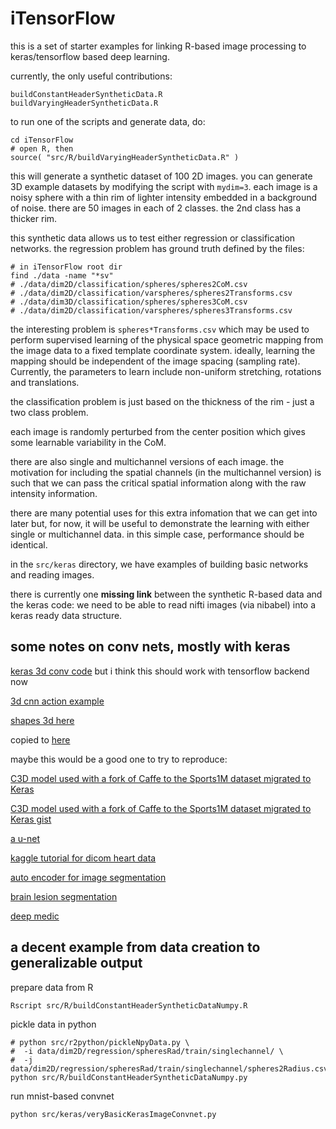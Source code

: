 # iTensorFlow


this is a set of starter examples for linking R-based image processing
to keras/tensorflow based deep learning.

currently, the only useful contributions:

```
buildConstantHeaderSyntheticData.R
buildVaryingHeaderSyntheticData.R
```

to run one of the scripts and generate data, do:

```
cd iTensorFlow
# open R, then
source( "src/R/buildVaryingHeaderSyntheticData.R" )
```

this will generate a synthetic dataset of 100 2D images.  you can generate 3D
example datasets by modifying the script with `mydim=3`. each image is a noisy
sphere with a thin rim of lighter intensity embedded in a background of noise.
there are 50 images in each of 2 classes.  the 2nd class has a thicker rim.

this synthetic data allows us to test either regression or classification networks.
the regression problem has ground truth defined by the files:

```
# in iTensorFlow root dir
find ./data -name "*sv"
# ./data/dim2D/classification/spheres/spheres2CoM.csv
# ./data/dim2D/classification/varspheres/spheres2Transforms.csv
# ./data/dim3D/classification/spheres/spheres3CoM.csv
# ./data/dim2D/classification/varspheres/spheres3Transforms.csv
```

the interesting problem is `spheres*Transforms.csv` which may be used to perform
supervised learning of the physical space geometric mapping from the image data
to a fixed template coordinate system.  ideally, learning the mapping should be
independent of the image spacing (sampling rate).  Currently, the parameters to
learn include non-uniform stretching, rotations and translations.

the classification problem is just based on the thickness of the rim - just a
two class problem.

each image is randomly perturbed from the center position which gives some
learnable variability in the CoM.

there are also single and multichannel versions of each image.  the motivation
for including the spatial channels (in the multichannel version) is such that we
can pass the critical spatial information along with the raw intensity information.

there are many potential uses for this extra infomation that we can get into later
but, for now, it will be useful to demonstrate the learning with either single
or multichannel data.   in this simple case, performance should be identical.

in the `src/keras` directory, we have examples of building basic networks and
reading images.

there is currently one **missing link** between the synthetic R-based data and
the keras code:  we need to be able to read nifti images (via nibabel) into a
keras ready data structure.


## some notes on conv nets, mostly with keras

[keras 3d conv code](https://github.com/fchollet/keras/issues/4099) but i think this should work with tensorflow backend now

[3d cnn action example](http://learnandshare645.blogspot.com/2016/06/3d-cnn-in-keras-action-recognition.html)

[shapes 3d here](http://aetros.com/adrienj/3DCNN/code)

​copied to​ [here](http://aetros.com/stnava/3DCNN/code)

​maybe this would be a good one to try to reproduce:​

[C3D model used with a fork of Caffe to the Sports1M dataset migrated to Keras](https://imatge.upc.edu/web/resources/c3d-model-keras-trained-over-sports-1m)

[C3D model used with a fork of Caffe to the Sports1M dataset migrated to Keras gist](https://gist.github.com/albertomontesg/d8b21a179c1e6cca0480ebdf292c34d2)

[a u-net](https://github.com/jocicmarko/ultrasound-nerve-segmentation/blob/master/train.py)

[kaggle tutorial for dicom heart data](https://github.com/jocicmarko/kaggle-dsb2-keras)

[auto encoder for image segmentation](http://pradyu1993.github.io/2016/03/08/segnet-post.html)

[brain lesion segmentation](https://github.com/naldeborgh7575/brain_segmentation)

[deep medic](https://github.com/Kamnitsask/deepmedic)


## a decent example from data creation to generalizable output

prepare data from R

```
Rscript src/R/buildConstantHeaderSyntheticDataNumpy.R
```

pickle data in python

```
# python src/r2python/pickleNpyData.py \
#  -i data/dim2D/regression/spheresRad/train/singlechannel/ \
#  -j data/dim2D/regression/spheresRad/train/singlechannel/spheres2Radius.csv
python src/R/buildConstantHeaderSyntheticDataNumpy.py
```

run mnist-based convnet

```
python src/keras/veryBasicKerasImageConvnet.py
```
